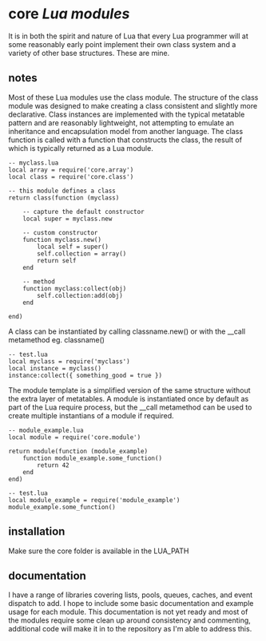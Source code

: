 # core _Lua modules_

It is in both the spirit and nature of Lua that every Lua programmer will at some reasonably early point implement their own class system and a variety of other base structures. These are mine.

## notes

Most of these Lua modules use the class module. The structure of the class module was designed to make creating a class consistent and slightly more declarative. Class instances are implemented with the typical metatable pattern and are reasonably lightweight, not attempting to emulate an inheritance and encapsulation model from another language. The class function is called with a function that constructs the class, the result of which is typically returned as a Lua module.

	-- myclass.lua
	local array = require('core.array')
	local class = require('core.class')

	-- this module defines a class
	return class(function (myclass)

		-- capture the default constructor
		local super = myclass.new
	
		-- custom constructor
		function myclass.new()
			local self = super()
			self.collection = array()
			return self
		end
	
		-- method
		function myclass:collect(obj)
			self.collection:add(obj)
		end

	end)

A class can be instantiated by calling classname.new() or with the __call metamethod eg. classname()

	-- test.lua
	local myclass = require('myclass')
	local instance = myclass()
	instance:collect({ something_good = true })

The module template is a simplified version of the same structure without the extra layer of metatables. A module is instantiated once by default as part of the Lua require process, but the __call metamethod can be used to create multiple instantians of a module if required.

	-- module_example.lua
	local module = require('core.module')

	return module(function (module_example)
		function module_example.some_function()
			return 42
		end
	end)
	
	-- test.lua
	local module_example = require('module_example')
	module_example.some_function()


## installation

Make sure the core folder is available in the LUA_PATH
	
## documentation

I have a range of libraries covering lists, pools, queues, caches, and event dispatch to add. I hope to include some basic documentation and example usage for each module. This documentation is not yet ready and most of the modules require some clean up around consistency and commenting, additional code will make it in to the repository as I'm able to address this.
 
